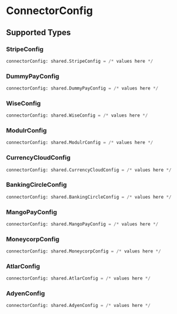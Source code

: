 # ConnectorConfig


## Supported Types

### StripeConfig

```python
connectorConfig: shared.StripeConfig = /* values here */
```

### DummyPayConfig

```python
connectorConfig: shared.DummyPayConfig = /* values here */
```

### WiseConfig

```python
connectorConfig: shared.WiseConfig = /* values here */
```

### ModulrConfig

```python
connectorConfig: shared.ModulrConfig = /* values here */
```

### CurrencyCloudConfig

```python
connectorConfig: shared.CurrencyCloudConfig = /* values here */
```

### BankingCircleConfig

```python
connectorConfig: shared.BankingCircleConfig = /* values here */
```

### MangoPayConfig

```python
connectorConfig: shared.MangoPayConfig = /* values here */
```

### MoneycorpConfig

```python
connectorConfig: shared.MoneycorpConfig = /* values here */
```

### AtlarConfig

```python
connectorConfig: shared.AtlarConfig = /* values here */
```

### AdyenConfig

```python
connectorConfig: shared.AdyenConfig = /* values here */
```


